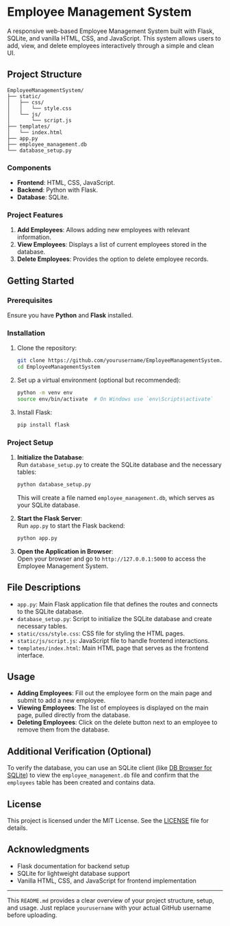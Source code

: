 # Employee Management System

A responsive web-based Employee Management System built with Flask, SQLite, and vanilla HTML, CSS, and JavaScript. This system allows users to add, view, and delete employees interactively through a simple and clean UI.

## Project Structure

```plaintext
EmployeeManagementSystem/
├── static/
│   ├── css/
│   │   └── style.css
│   └── js/
│       └── script.js
├── templates/
│   └── index.html
├── app.py
├── employee_management.db
└── database_setup.py
```

### Components

- **Frontend**: HTML, CSS, JavaScript.
- **Backend**: Python with Flask.
- **Database**: SQLite.

### Project Features

1. **Add Employees**: Allows adding new employees with relevant information.
2. **View Employees**: Displays a list of current employees stored in the database.
3. **Delete Employees**: Provides the option to delete employee records.

## Getting Started

### Prerequisites

Ensure you have **Python** and **Flask** installed.

### Installation

1. Clone the repository:
   ```bash
   git clone https://github.com/yourusername/EmployeeManagementSystem.git
   cd EmployeeManagementSystem
   ```

2. Set up a virtual environment (optional but recommended):
   ```bash
   python -m venv env
   source env/bin/activate  # On Windows use `env\Scripts\activate`
   ```

3. Install Flask:
   ```bash
   pip install flask
   ```

### Project Setup

1. **Initialize the Database**:  
   Run `database_setup.py` to create the SQLite database and the necessary tables:
   ```bash
   python database_setup.py
   ```

   This will create a file named `employee_management.db`, which serves as your SQLite database.

2. **Start the Flask Server**:  
   Run `app.py` to start the Flask backend:
   ```bash
   python app.py
   ```

3. **Open the Application in Browser**:  
   Open your browser and go to `http://127.0.0.1:5000` to access the Employee Management System.

## File Descriptions

- `app.py`: Main Flask application file that defines the routes and connects to the SQLite database.
- `database_setup.py`: Script to initialize the SQLite database and create necessary tables.
- `static/css/style.css`: CSS file for styling the HTML pages.
- `static/js/script.js`: JavaScript file to handle frontend interactions.
- `templates/index.html`: Main HTML page that serves as the frontend interface.

## Usage

- **Adding Employees**: Fill out the employee form on the main page and submit to add a new employee.
- **Viewing Employees**: The list of employees is displayed on the main page, pulled directly from the database.
- **Deleting Employees**: Click on the delete button next to an employee to remove them from the database.

## Additional Verification (Optional)

To verify the database, you can use an SQLite client (like [DB Browser for SQLite](https://sqlitebrowser.org/)) to view the `employee_management.db` file and confirm that the `employees` table has been created and contains data.

## License

This project is licensed under the MIT License. See the [LICENSE](LICENSE) file for details.

## Acknowledgments

- Flask documentation for backend setup
- SQLite for lightweight database support
- Vanilla HTML, CSS, and JavaScript for frontend implementation

---

This `README.md` provides a clear overview of your project structure, setup, and usage. Just replace `yourusername` with your actual GitHub username before uploading.
